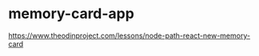 # memory-card-app

https://www.theodinproject.com/lessons/node-path-react-new-memory-card

<!--

https://api.artic.edu/docs/#images
https://www.artic.edu/iiif/2/2d484387-2509-5e8e-2c43-22f9981972eb/full/843,/0/default.jpg



pseudo code:
while choices < 10
get random page
get page length
get random order of numbers from 0 to page length
cycle through random order
check for good image id and no exclusion
check for good url (modify if need)
add to list
-->

